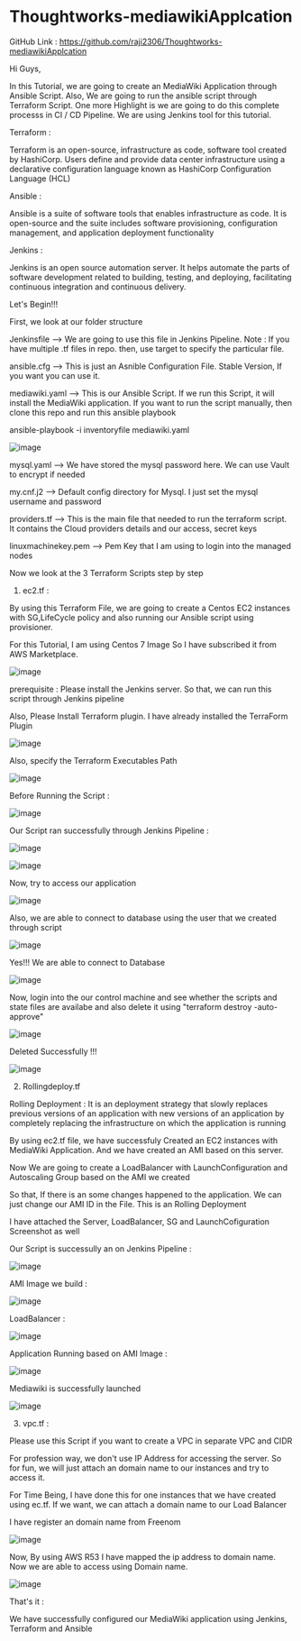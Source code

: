 # Thoughtworks-mediawikiApplcation

GitHub Link : https://github.com/raji2306/Thoughtworks-mediawikiApplcation

Hi Guys, 

In this Tutorial, we are going to create an MediaWiki Application through Ansible Script. Also, We are going to run the ansible script through Terraform Script.
One more Highlight is we are going to do this complete processs in CI / CD Pipeline. We are using Jenkins tool for this tutorial.

Terraform : 

Terraform is an open-source, infrastructure as code, software tool created by HashiCorp. Users define and provide data center infrastructure using a declarative configuration language known as HashiCorp Configuration Language (HCL)

Ansible :

Ansible is a suite of software tools that enables infrastructure as code. It is open-source and the suite includes software provisioning, configuration management, and application deployment functionality

Jenkins : 

Jenkins is an open source automation server. It helps automate the parts of software development related to building, testing, and deploying, facilitating continuous integration and continuous delivery.

Let's Begin!!!

First, we look at our folder structure

Jenkinsfile --> We are going to use this file in Jenkins Pipeline. Note : If you have multiple .tf files in repo. then, use target to specify the particular file.


ansible.cfg --> This is just an Asnible Configuration File. Stable Version, If you want you can use it. 


mediawiki.yaml --> This is our Ansible Script. If we run this Script, it will install the MediaWiki application. If you want to run the script manually, then clone this repo and run this ansible playbook

ansible-playbook -i inventoryfile mediawiki.yaml

![image](https://user-images.githubusercontent.com/94977452/181640421-38269968-500a-416e-9c36-a1ff756b134c.png)


mysql.yaml --> We have stored the mysql password here. We can use Vault to encrypt if needed


my.cnf.j2 --> Default config directory for Mysql. I just set the mysql username and password


providers.tf --> This is the main file that needed to run the terraform script. It contains the Cloud providers details and our access, secret keys 


linuxmachinekey.pem --> Pem Key that I am using to login into the managed nodes 

Now we look at the 3 Terraform Scripts step by step

1. ec2.tf :

By using this Terraform File, we are going to create a Centos EC2 instances with SG,LifeCycle policy and also running our Ansible script using provisioner. 
  
For this Tutorial, I am using Centos 7 Image So I have subscribed it from AWS Marketplace. 
  
![image](https://user-images.githubusercontent.com/94977452/181642679-324787ea-73d2-44f3-a95e-c016426bf676.png)

prerequisite : Please install the Jenkins server. So that, we can run this script through Jenkins pipeline

Also, Please Install Terraform plugin. I have already installed the TerraForm Plugin

![image](https://user-images.githubusercontent.com/94977452/181643254-5d35a666-bd60-42d9-9b50-b705e42d2c00.png)

Also, specify the Terraform Executables Path

![image](https://user-images.githubusercontent.com/94977452/181647455-25318ede-7859-4107-8aad-f86bd8582cb5.png)


Before Running the Script :

![image](https://user-images.githubusercontent.com/94977452/181643347-b2792828-50c4-4f11-8618-b96bdc112f13.png)

Our Script ran successfully through Jenkins Pipeline :

![image](https://user-images.githubusercontent.com/94977452/181646268-a263460b-09c4-4546-ac3c-ac40da9d2fbd.png)

![image](https://user-images.githubusercontent.com/94977452/181646337-af90dea4-d6f8-4556-bd75-e046947c4116.png)

Now,  try to access our application 

![image](https://user-images.githubusercontent.com/94977452/181646405-722b013d-df4d-4c63-9155-75e46a9529ad.png)

Also, we are able to connect to database using the user that we created through script

![image](https://user-images.githubusercontent.com/94977452/181646586-c965f10c-333e-42c0-869e-19f789134815.png)

Yes!!! We are able to connect to Database

![image](https://user-images.githubusercontent.com/94977452/181646639-967567e3-12fa-45ef-8762-5b37c48b5acb.png)

Now, login into the our control machine and see whether the scripts and state files are availabe and also delete it using "terraform destroy -auto-approve"

![image](https://user-images.githubusercontent.com/94977452/181646879-9dad87f8-049a-44d6-9d3c-5bd98e30a961.png)

Deleted Successfully !!!

![image](https://user-images.githubusercontent.com/94977452/181646925-0a45671b-a123-452b-bf99-98311364129e.png)


2. Rollingdeploy.tf

Rolling Deployment : It is an deployment strategy that slowly replaces previous versions of an application with new versions of an application by completely replacing the infrastructure on which the application is running

By using ec2.tf file, we have successfuly Created an EC2 instances with MediaWiki Application. And we have created an AMI based on this server.

Now We are going to create a LoadBalancer with LaunchConfiguration and Autoscaling Group based on the AMI we created 

So that, If there is an some changes happened to the application. We can just change our AMI ID in the File. This is an Rolling Deployment

I have attached the Server, LoadBalancer, SG and LaunchCofiguration Screenshot as well

Our Script is successully an on Jenkins Pipeline :

![image](https://user-images.githubusercontent.com/94977452/181644832-49e344de-e4b5-44c8-9b6c-9730b54f6e21.png)

AMI Image we build :

![image](https://user-images.githubusercontent.com/94977452/181644354-6e6cf34e-c3b9-495a-be5c-6ac7ad77d12e.png)


LoadBalancer :

![image](https://user-images.githubusercontent.com/94977452/181644735-9764c482-e162-47f6-8e8e-c2141801101b.png)


Application Running based on AMI Image :

![image](https://user-images.githubusercontent.com/94977452/181644523-96b75fe0-550e-4f0a-9680-57ca81e4b647.png)

Mediawiki is successfully launched 

![image](https://user-images.githubusercontent.com/94977452/181644267-68fc8b07-f2dd-4972-b225-4f94426e4a75.png)

3. vpc.tf :

Please use this Script if you want to create a VPC in separate VPC and CIDR

For profession way, we don't use IP Address for accessing the server. So for fun, we will just attach an domain name to our instances and try to access it.

For Time Being, I have done this for one instances that we have created using ec.tf. If we want, we can attach a domain name to our Load Balancer

I have register an domain name from Freenom

![image](https://user-images.githubusercontent.com/94977452/181648842-9b769a57-07a4-4cac-8958-de3dd4cca1e7.png)

Now, By using AWS R53 I have mapped the ip address to domain name. Now we are able to access using Domain name.

![image](https://user-images.githubusercontent.com/94977452/181649369-d82c4265-2530-4e95-a54c-3cf36c3b7a3d.png)


That's it :

We have successfully configured our MediaWiki application using Jenkins, Terraform and Ansible

